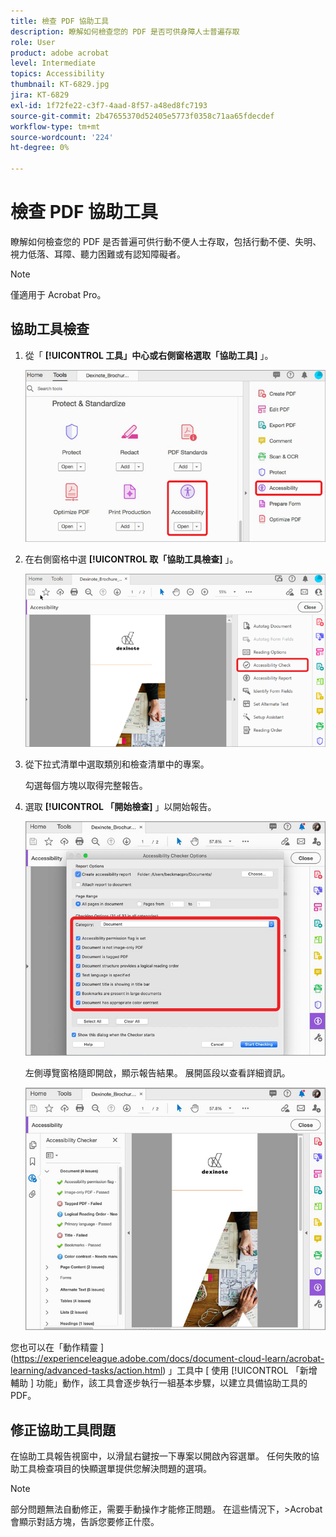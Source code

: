 ```yaml
---
title: 檢查 PDF 協助工具
description: 瞭解如何檢查您的 PDF 是否可供身障人士普遍存取
role: User
product: adobe acrobat
level: Intermediate
topics: Accessibility
thumbnail: KT-6829.jpg
jira: KT-6829
exl-id: 1f72fe22-c3f7-4aad-8f57-a48ed8fc7193
source-git-commit: 2b47655370d52405e5773f0358c71aa65fdecdef
workflow-type: tm+mt
source-wordcount: '224'
ht-degree: 0%

---
```


# 檢查 PDF 協助工具

瞭解如何檢查您的 PDF 是否普遍可供行動不便人士存取，包括行動不便、失明、視力低落、耳障、聽力困難或有認知障礙者。

>[!NOTE]
>
>僅適用于 Acrobat Pro。

## 協助工具檢查

1. 從「 **[!UICONTROL 工具」中心或右側窗格選取「協助工具]** 」。

   ![協助工具步驟 1](../assets/Accessibility_1.png)

1. 在右側窗格中選 **[!UICONTROL 取「協助工具檢查]** 」。

   ![協助工具步驟 2](../assets/Accessibility_2.png)

1. 從下拉式清單中選取類別和檢查清單中的專案。

   勾選每個方塊以取得完整報告。

1. 選取 **[!UICONTROL 「開始檢查]** 」以開始報告。

   ![協助工具步驟 3](../assets/Accessibility_3.png)

   左側導覽窗格隨即開啟，顯示報告結果。 展開區段以查看詳細資訊。

   ![協助工具步驟 4](../assets/Accessibility_4.png)

您也可以在「動作精靈 ](https://experienceleague.adobe.com/docs/document-cloud-learn/acrobat-learning/advanced-tasks/action.html) 」工具中 [ 使用 [!UICONTROL  「新增輔助 ] 功能」動作，該工具會逐步執行一組基本步驟，以建立具備協助工具的 PDF。

## 修正協助工具問題

在協助工具報告視窗中，以滑鼠右鍵按一下專案以開啟內容選單。 任何失敗的協助工具檢查項目的快顯選單提供您解決問題的選項。

>[!NOTE]
>
>部分問題無法自動修正，需要手動操作才能修正問題。 在這些情況下，>Acrobat會顯示對話方塊，告訴您要修正什麼。